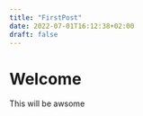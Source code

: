 ```yaml
---
title: "FirstPost"
date: 2022-07-01T16:12:38+02:00
draft: false
---
```


# Welcome

This will be awsome
